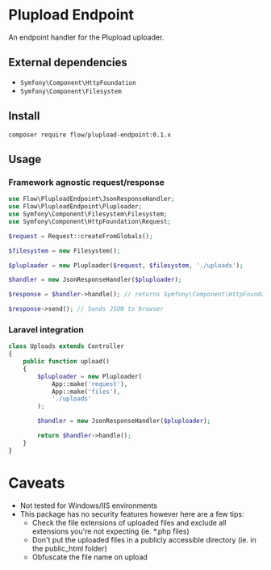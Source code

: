 Plupload Endpoint
=================

An endpoint handler for the Plupload uploader.

External dependencies
---------------------
- `Symfony\Component\HttpFoundation`
- `Symfony\Component\Filesystem`

Install
-------
```
composer require flow/plupload-endpoint:0.1.x
```

Usage
-----

### Framework agnostic request/response

```php
use Flow\PluploadEndpoint\JsonResponseHandler;
use Flow\PluploadEndpoint\Pluploader;
use Symfony\Component\Filesystem\Filesystem;
use Symfony\Component\HttpFoundation\Request;

$request = Request::createFromGlobals();

$filesystem = new Filesystem();

$pluploader = new Pluploader($request, $filesystem, './uploads');

$handler = new JsonResponseHandler($pluploader);

$response = $handler->handle(); // returns Symfony\Component\HttpFoundation\Response

$response->send(); // Sends JSON to browser
```

### Laravel integration
```php
class Uploads extends Controller
{
	public function upload()
	{
		$pluploader = new Pluploader(
			App::make('request'),
			App::make('files'),
			'./uploads'
		);

		$handler = new JsonResponseHandler($pluploader);

		return $handler->handle();
	}
}
```

Caveats
=======
- Not tested for Windows/IIS environments
- This package has no security features however here are a few tips:
    - Check the file extensions of uploaded files and exclude all extensions you're not expecting (ie. *.php files)
    - Don't put the uploaded files in a publicly accessible directory (ie. in the public_html folder)
    - Obfuscate the file name on upload

